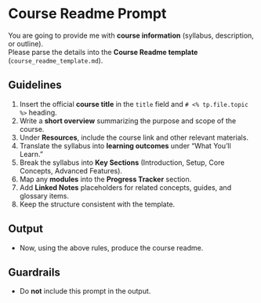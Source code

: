 # Course Readme Prompt

You are going to provide me with **course information** (syllabus, description, or outline).  
Please parse the details into the **Course Readme template** (`course_readme_template.md`).

## Guidelines
1) Insert the official **course title** in the `title` field and `# <% tp.file.topic %>` heading.
2) Write a **short overview** summarizing the purpose and scope of the course.
3) Under **Resources**, include the course link and other relevant materials.
4) Translate the syllabus into **learning outcomes** under “What You’ll Learn.”
5) Break the syllabus into **Key Sections** (Introduction, Setup, Core Concepts, Advanced Features).
6) Map any **modules** into the **Progress Tracker** section.
7) Add **Linked Notes** placeholders for related concepts, guides, and glossary items.
8) Keep the structure consistent with the template.

## **Output**
- Now, using the above rules, produce the course readme.

## Guardrails
- Do **not** include this prompt in the output.
